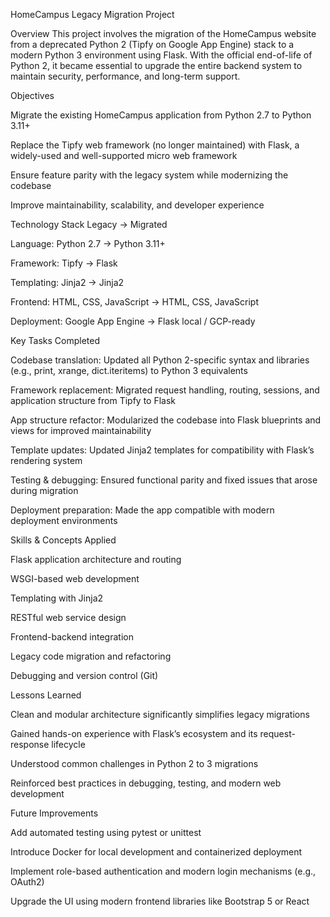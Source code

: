 HomeCampus Legacy Migration Project

Overview
This project involves the migration of the HomeCampus website from a deprecated Python 2 (Tipfy on Google App Engine) stack to a modern Python 3 environment using Flask. With the official end-of-life of Python 2, it became essential to upgrade the entire backend system to maintain security, performance, and long-term support.

Objectives

Migrate the existing HomeCampus application from Python 2.7 to Python 3.11+

Replace the Tipfy web framework (no longer maintained) with Flask, a widely-used and well-supported micro web framework

Ensure feature parity with the legacy system while modernizing the codebase

Improve maintainability, scalability, and developer experience

Technology Stack
Legacy → Migrated

Language: Python 2.7 → Python 3.11+

Framework: Tipfy → Flask

Templating: Jinja2 → Jinja2

Frontend: HTML, CSS, JavaScript → HTML, CSS, JavaScript

Deployment: Google App Engine → Flask local / GCP-ready

Key Tasks Completed

Codebase translation: Updated all Python 2-specific syntax and libraries (e.g., print, xrange, dict.iteritems) to Python 3 equivalents

Framework replacement: Migrated request handling, routing, sessions, and application structure from Tipfy to Flask

App structure refactor: Modularized the codebase into Flask blueprints and views for improved maintainability

Template updates: Updated Jinja2 templates for compatibility with Flask’s rendering system

Testing & debugging: Ensured functional parity and fixed issues that arose during migration

Deployment preparation: Made the app compatible with modern deployment environments

Skills & Concepts Applied

Flask application architecture and routing

WSGI-based web development

Templating with Jinja2

RESTful web service design

Frontend-backend integration

Legacy code migration and refactoring

Debugging and version control (Git)

Lessons Learned

Clean and modular architecture significantly simplifies legacy migrations

Gained hands-on experience with Flask’s ecosystem and its request-response lifecycle

Understood common challenges in Python 2 to 3 migrations

Reinforced best practices in debugging, testing, and modern web development

Future Improvements

Add automated testing using pytest or unittest

Introduce Docker for local development and containerized deployment

Implement role-based authentication and modern login mechanisms (e.g., OAuth2)

Upgrade the UI using modern frontend libraries like Bootstrap 5 or React
